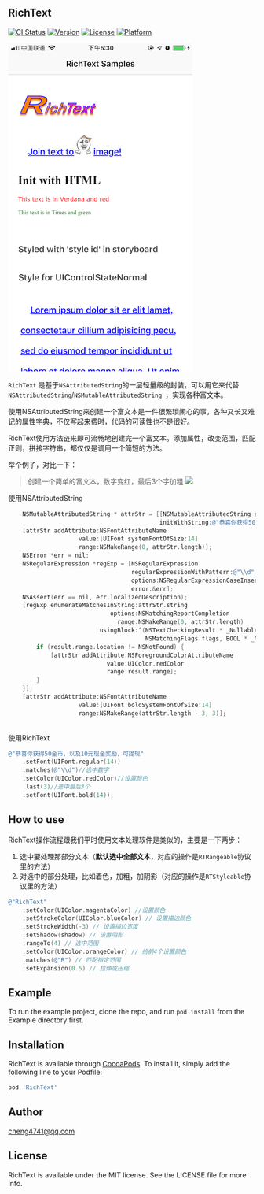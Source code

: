 ## RichText

[![CI Status](http://img.shields.io/travis/cheng4741@qq.com/RichText.svg?style=flat)](https://travis-ci.org/cheng4741@qq.com/RichText)
[![Version](https://img.shields.io/cocoapods/v/RichText.svg?style=flat)](http://cocoapods.org/pods/RichText)
[![License](https://img.shields.io/cocoapods/l/RichText.svg?style=flat)](http://cocoapods.org/pods/RichText)
[![Platform](https://img.shields.io/cocoapods/p/RichText.svg?style=flat)](http://cocoapods.org/pods/RichText)



![](screenshot.png)

`RichText` 是基于`NSAttributedString`的一层轻量级的封装，可以用它来代替`NSAttributedString`/`NSMutableAttributedString `，实现各种富文本。

使用NSAttributedString来创建一个富文本是一件很繁琐闹心的事，各种又长又难记的属性字典，不仅写起来费时，代码的可读性也不是很好。

RichText使用方法链来即可流畅地创建完一个富文本。添加属性，改变范围，匹配正则，拼接字符串，都仅仅是调用一个简短的方法。

举个例子，对比一下：
> 创建一个简单的富文本，数字变红，最后3个字加粗
![](https://ws4.sinaimg.cn/large/006tNc79ly1ft1b0lg4jaj30jj02a74h.jpg)

使用NSAttributedString

```objectivec
    NSMutableAttributedString * attrStr = [[NSMutableAttributedString alloc]
                                           initWithString:@"恭喜你获得50金币，以及10元现金奖励，可提现"];
    [attrStr addAttribute:NSFontAttributeName
                    value:[UIFont systemFontOfSize:14]
                    range:NSMakeRange(0, attrStr.length)];
    NSError *err = nil;
    NSRegularExpression *regExp = [NSRegularExpression
                                   regularExpressionWithPattern:@"\\d"
                                   options:NSRegularExpressionCaseInsensitive
                                   error:&err];
    NSAssert(err == nil, err.localizedDescription);
    [regExp enumerateMatchesInString:attrStr.string
                             options:NSMatchingReportCompletion
                               range:NSMakeRange(0, attrStr.length)
                          usingBlock:^(NSTextCheckingResult * _Nullable result,
                                       NSMatchingFlags flags, BOOL * _Nonnull stop) {
        if (result.range.location != NSNotFound) {
            [attrStr addAttribute:NSForegroundColorAttributeName
                            value:UIColor.redColor
                            range:result.range];
        }
    }];
    [attrStr addAttribute:NSFontAttributeName
                    value:[UIFont boldSystemFontOfSize:14]
                    range:NSMakeRange(attrStr.length - 3, 3)];
    
```

使用RichText

```objectivec
@"恭喜你获得50金币，以及10元现金奖励，可提现"
    .setFont(UIFont.regular(14))
    .matches(@"\\d")//选中数字
    .setColor(UIColor.redColor)//设置颜色
    .last(3)//选中最后3个
    .setFont(UIFont.bold(14));
```

## How to use
RichText操作流程跟我们平时使用文本处理软件是类似的，主要是一下两步：

1. 选中要处理那部分文本（**默认选中全部文本**，对应的操作是`RTRangeable`协议里的方法）
2. 对选中的部分处理，比如着色，加粗，加阴影（对应的操作是`RTStyleable`协议里的方法）

```objectivec
@"RichText"
    .setColor(UIColor.magentaColor) //设置颜色
    .setStrokeColor(UIColor.blueColor) // 设置描边颜色
    .setStrokeWidth(-3) // 设置描边宽度
    .setShadow(shadow) // 设置阴影
    .rangeTo(4) // 选中范围
    .setColor(UIColor.orangeColor) // 给前4个设置颜色
    .matches(@"R") // 匹配指定范围
    .setExpansion(0.5) // 拉伸或压缩
```

## Example

To run the example project, clone the repo, and run `pod install` from the Example directory first.

## Installation

RichText is available through [CocoaPods](http://cocoapods.org). To install
it, simply add the following line to your Podfile:

```ruby
pod 'RichText'
```

## Author

cheng4741@qq.com

## License

RichText is available under the MIT license. See the LICENSE file for more info.
